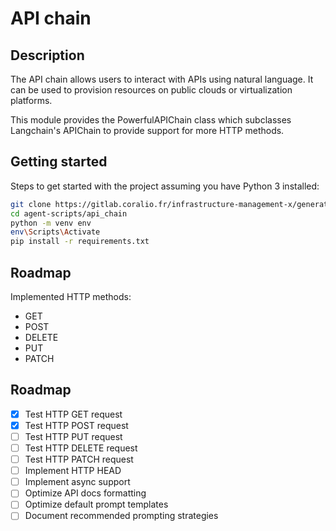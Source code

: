 # API chain

## Description

The API chain allows users to interact with APIs using natural language. It can be used to provision resources on public clouds or virtualization platforms.

This module provides the PowerfulAPIChain class which subclasses Langchain's APIChain to provide support for more HTTP methods.

## Getting started

Steps to get started with the project assuming you have Python 3 installed:

```bash
git clone https://gitlab.coralio.fr/infrastructure-management-x/generative-ai/agent-scripts.git
cd agent-scripts/api_chain
python -m venv env
env\Scripts\Activate
pip install -r requirements.txt
```

## Roadmap

Implemented HTTP methods:

* GET
* POST
* DELETE
* PUT
* PATCH

## Roadmap

* [X] Test HTTP GET request
* [X] Test HTTP POST request
* [ ] Test HTTP PUT request
* [ ] Test HTTP DELETE request
* [ ] Test HTTP PATCH request
* [ ] Implement HTTP HEAD
* [ ] Implement async support
* [ ] Optimize API docs formatting
* [ ] Optimize default prompt templates
* [ ] Document recommended prompting strategies

